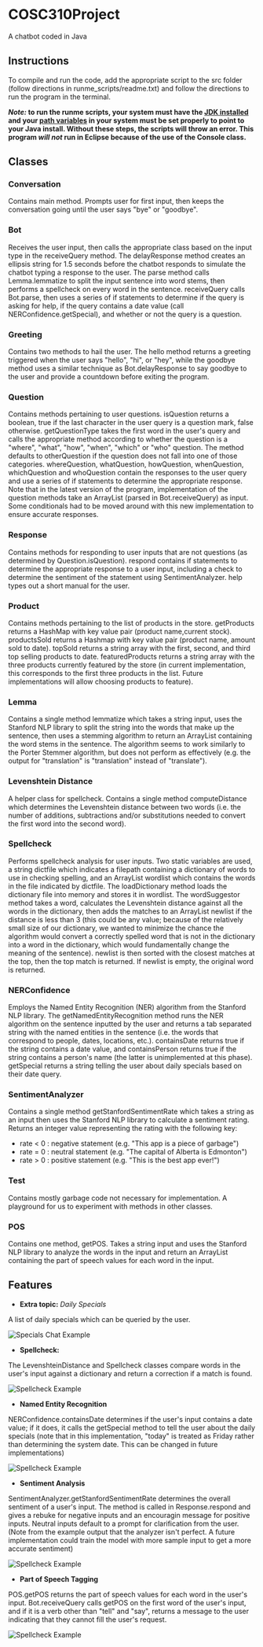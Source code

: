 # COSC310Project
A chatbot coded in Java

## Instructions

To compile and run the code, add the appropriate script to the src folder
(follow directions in runme_scripts/readme.txt) and follow the directions
to run the program in the terminal.

**_Note:_ to run the runme scripts, your system must have the [JDK installed](https://www.oracle.com/java/technologies/javase-downloads.html)
 and your [path variables](https://www.java.com/en/download/help/path.xml) in your system must be set properly to point to
 your Java install. Without these steps, the scripts will throw an error. This program _will not_ run in Eclipse because
 of the use of the Console class.**

## Classes
### Conversation
Contains main method. Prompts user for first input, then keeps the conversation
going until the user says "bye" or "goodbye".

### Bot
Receives the user input, then calls the appropriate class based on the input
type in the receiveQuery method. The delayResponse method creates an ellipsis
string for 1.5 seconds before the chatbot responds to simulate the chatbot
typing a response to the user. The parse method calls Lemma.lemmatize to split
the input sentence into word stems, then performs a spellcheck on every word in
the sentence. receiveQuery calls Bot.parse, then uses a series of if statements
to determine if the query is asking for help, if the query contains a date value
(call NERConfidence.getSpecial), and whether or not the query is a question.

### Greeting
Contains two methods to hail the user. The hello method returns a greeting
triggered when the user says "hello", "hi", or "hey", while the goodbye method
uses a similar technique as Bot.delayResponse to say goodbye to the user
and provide a countdown before exiting the program.

### Question
Contains methods pertaining to user questions. isQuestion returns a boolean, true
if the last character in the user query is a question mark, false otherwise.
getQuestionType takes the first word in the user's query and calls the appropriate
method according to whether the question is a "where", "what", "how", "when", "which"
or "who" question. The method defaults to otherQuestion if the question does not
fall into one of those categories. whereQuestion, whatQuestion, howQuestion,
whenQuestion, whichQuestion and whoQuestion contain the responses to the user query
and use a series of if statements to determine the appropriate response. Note that
in the latest version of the program, implementation of the question methods take
an ArrayList (parsed in Bot.receiveQuery) as input. Some conditionals had to be
moved around with this new implementation to ensure accurate responses.

### Response
Contains methods for responding to user inputs that are not questions (as
determined by Question.isQuestion). respond contains if statements to
determine the appropriate response to a user input, including a check to determine
the sentiment of the statement using SentimentAnalyzer. help types out a short
manual for the user.

### Product
Contains methods pertaining to the list of products in the store. getProducts
returns a HashMap with key value pair (product name,current stock). productsSold
returns a Hashmap with key value pair (product name, amount sold to date).
topSold returns a string array with the first, second, and third top selling
products to date. featuredProducts returns a string array with the three products
currently featured by the store (in current implementation, this corresponds
to the first three products in the list. Future implementations will allow
choosing products to feature).

### Lemma
Contains a single method lemmatize which takes a string input, uses the Stanford
NLP library to split the string into the words that make up the sentence, then
uses a stemming algorithm to return an ArrayList containing the word stems
in the sentence. The algorithm seems to work similarly to the Porter Stemmer
algorithm, but does not perform as effectively (e.g. the output for "translation"
is "translation" instead of "translate").

### Levenshtein Distance
A helper class for spellcheck. Contains a single method computeDistance which
determines the Levenshtein distance between two words (i.e. the number of additions,
subtractions and/or substitutions needed to convert the first word into the second
word).

### Spellcheck
Performs spellcheck analysis for user inputs. Two static variables are used, a
string dictfile which indicates a filepath containing a dictionary of words to
use in checking spelling, and an ArrayList wordlist which contains the words in
the file indicated by dictfile. The loadDictionary method loads the dictionary file
into memory and stores it in wordlist. The wordSuggestor method takes a word,
calculates the Levenshtein distance against all the words in the dictionary, then
adds the matches to an ArrayList newlist if the distance is less than 3 (this
could be any value; because of the relatively small size of our dictionary, we
wanted to minimize the chance the algorithm would convert a correctly spelled
word that is not in the dictionary into a word in the dictionary, which would
fundamentally change the meaning of the sentence). newlist is then sorted with
the closest matches at the top, then the top match is returned. If newlist is
empty, the original word is returned.

### NERConfidence
Employs the Named Entity Recognition (NER) algorithm from the Stanford NLP library. The
getNamedEntityRecognition method runs the NER algorithm on the sentence inputted
by the user and returns a tab separated string with the named entities in the
sentence (i.e. the words that correspond to people, dates, locations, etc.).
containsDate returns true if the string contains a date value, and
containsPerson returns true if the string contains a person's name (the latter
is unimplemented at this phase). getSpecial returns a string telling the user
about daily specials based on their date query.

### SentimentAnalyzer
Contains a single method getStanfordSentimentRate which takes a string as an
input then uses the Stanford NLP library to calculate a sentiment rating. Returns
an integer value representing the rating with the following key:
* rate < 0 : negative statement (e.g. "This app is a piece of garbage")
* rate = 0 : neutral statement (e.g. "The capital of Alberta is Edmonton")
* rate > 0 : positive statement (e.g. "This is the best app ever!")

### Test
Contains mostly garbage code not necessary for implementation. A playground for us
to experiment with methods in other classes.

### POS
Contains one method, getPOS. Takes a string input and uses the Stanford NLP library
to analyze the words in the input and return an ArrayList containing the part of
speech values for each word in the input.

## Features
* __Extra topic:__ _Daily Specials_

A list of daily specials which can be queried by the user.

![Specials Chat Example](/img/specials_example.png)

* __Spellcheck:__

The LevenshteinDistance and Spellcheck classes compare words in the user's input
against a dictionary and return a correction if a match is found.

![Spellcheck Example](/img/spellcheck_example.png)

* __Named Entity Recognition__

NERConfidence.containsDate determines if the user's input contains a date value;
if it does, it calls the getSpecial method to tell the user about the daily
specials (note that in this implementation, "today" is treated as Friday rather
than determining the system date. This can be changed in future implementations)

![Spellcheck Example](/img/ner_example.png)

* __Sentiment Analysis__

SentimentAnalyzer.getStanfordSentimentRate determines the overall sentiment of
a user's input. The method is called in Response.respond and gives a rebuke
for negative inputs and an encouragin message for positive inputs. Neutral inputs
default to a prompt for clarification from the user. (Note from the example
output that the analyzer isn't perfect. A future implementation could train
the model with more sample input to get a more accurate sentiment)

![Spellcheck Example](/img/sentiment_example.png)

* __Part of Speech Tagging__

POS.getPOS returns the part of speech values for each word in the user's input.
Bot.receiveQuery calls getPOS on the first word of the user's input, and if it
is a verb other than "tell" and "say", returns a message to the user indicating
that they cannot fill the user's request.

![Spellcheck Example](/img/pos_example.png)
